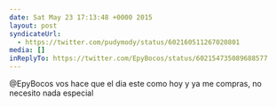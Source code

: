 ```yaml
---
date: Sat May 23 17:13:48 +0000 2015
layout: post
syndicateUrl:
  - https://twitter.com/pudymody/status/602160511267020801
media: []
inReplyTo: https://twitter.com/EpyBocos/status/602154735089688577
---
```

@EpyBocos vos hace que el dia este como hoy y ya me compras, no necesito nada especial

